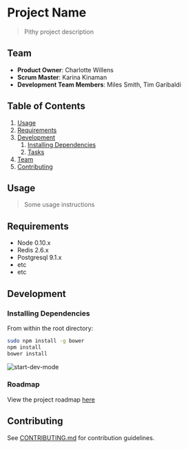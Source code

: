 # Project Name

> Pithy project description

## Team

  - __Product Owner__: Charlotte Willens
  - __Scrum Master__: Karina Kinaman
  - __Development Team Members__: Miles Smith, Tim Garibaldi

## Table of Contents

1. [Usage](#Usage)
1. [Requirements](#requirements)
1. [Development](#development)
    1. [Installing Dependencies](#installing-dependencies)
    1. [Tasks](#tasks)
1. [Team](#team)
1. [Contributing](#contributing)

## Usage

> Some usage instructions

## Requirements

- Node 0.10.x
- Redis 2.6.x
- Postgresql 9.1.x
- etc
- etc

## Development

### Installing Dependencies

From within the root directory:

```sh
sudo npm install -g bower
npm install
bower install
```


![start-dev-mode](https://gfycat.com/MilkyOnlyAyeaye)
### Roadmap

View the project roadmap [here](LINK_TO_PROJECT_ISSUES)


## Contributing

See [CONTRIBUTING.md](CONTRIBUTING.md) for contribution guidelines.
